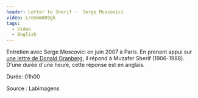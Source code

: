 ```yaml
---
header: Letter to Sherif -  Serge Moscovici
video: Lrenmm0D9gk
tags:
  - Video
  - English
---
```

Entretien avec Serge Moscovici en juin 2007 à Paris. En prenant appui sur [une lettre de Donald Granberg](#), il répond à Muzafer Sherif (1906-1988). D'une durée d'une heure, cette réponse est en anglais.

Durée: 01h00

Source : Labimagens
